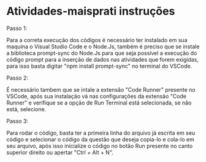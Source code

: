 # Atividades-maisprati instruções

Passo 1:

Para a correta execução dos códigos é necessário ter instalado em sua maquina o Visual Studio Code e o Node.Js, também é preciso que se instale a biblioteca prompt-sync do Node.Js para que seja possível a execução do código prompt para a inserção de dados nas atividades que forem exigidas, para isso basta digitar "npm install prompt-sync" no terminal do VSCode.

Passo 2:

É necessário tambem que se intale a extensão "Code Runner" presente no VSCode, após sua instalação vá nas configurações da extensão "Code Runner" e verifique se a opção de Run Terminal está selecionada, se não está, selecione.

Passo 3:

Para rodar o código, basta ter a primeira linha do arquivo já escrita em seu código e selecionar o código da questão que deseja copia-lo e cola-lo em seu arquivo, após isso inicialize o código no botão Run presente no canto superior direito ou apertar "Ctrl + Alt + N".
